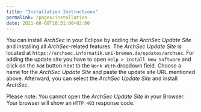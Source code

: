 ```yaml
---
title: "Installation Instructions"
permalink: /pages/installation
date: 2021-08-08T10:31:00+02:00
---
```


You can install *ArchSec* in your Eclipse by adding the *ArchSec Update Site* and
installing all *ArchSec*-related features. The *ArchSec Update Site* is located at
```https://archsec.informatik.uni-bremen.de/updates/archsec```. For adding the
update site you have to open ```Help > Install New Software``` and click on the
```Add``` button next to the ```Work With``` dropdown field. Choose a name for
the *ArchSec Update Site* and paste the update site URL mentioned above.
Afterward, you can select the *ArchSec Update Site* and install *ArchSec*.

Please note: You cannot open the *ArchSec Update Site* in your Browser. Your browser
will show an ```HTTP 403``` response code.

